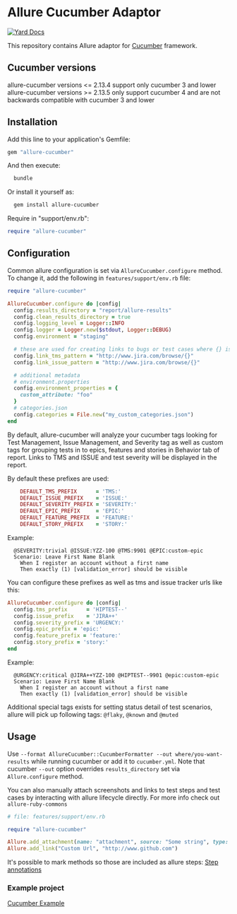 # Allure Cucumber Adaptor

[![Yard Docs](https://img.shields.io/badge/yard-docs-blue.svg)](https://www.rubydoc.info/gems/allure-cucumber)

This repository contains Allure adaptor for [Cucumber](http://cukes.info/) framework.

## Cucumber versions

allure-cucumber versions <= 2.13.4 support only cucumber 3 and lower\
allure-cucumber versions >= 2.13.5 only support cucumber 4 and are not backwards compatible with cucumber 3 and lower

## Installation

Add this line to your application's Gemfile:

```ruby
gem "allure-cucumber"
```

And then execute:

```bash
  bundle
```

Or install it yourself as:

```bash
  gem install allure-cucumber
```

Require in "support/env.rb":

```ruby
require "allure-cucumber"
```

## Configuration

Common allure configuration is set via `AllureCucumber.configure` method. To change it, add the following in `features/support/env.rb` file:

```ruby
require "allure-cucumber"

AllureCucumber.configure do |config|
  config.results_directory = "report/allure-results"
  config.clean_results_directory = true
  config.logging_level = Logger::INFO
  config.logger = Logger.new($stdout, Logger::DEBUG)
  config.environment = "staging"

  # these are used for creating links to bugs or test cases where {} is replaced with keys of relevant items
  config.link_tms_pattern = "http://www.jira.com/browse/{}"
  config.link_issue_pattern = "http://www.jira.com/browse/{}"

  # additional metadata
  # environment.properties
  config.environment_properties = {
    custom_attribute: "foo"
  }
  # categories.json
  config.categories = File.new("my_custom_categories.json")
end
```

By default, allure-cucumber will analyze your cucumber tags looking for Test Management, Issue Management, and Severity tag as well
as custom tags for grouping tests in to epics, features and stories in Behavior tab of report. Links to TMS and ISSUE and test severity will be displayed in the report.

By default these prefixes are used:

```ruby
    DEFAULT_TMS_PREFIX      = 'TMS:'
    DEFAULT_ISSUE_PREFIX    = 'ISSUE:'
    DEFAULT_SEVERITY_PREFIX = 'SEVERITY:'
    DEFAULT_EPIC_PREFIX     = 'EPIC:'
    DEFAULT_FEATURE_PREFIX  = 'FEATURE:'
    DEFAULT_STORY_PREFIX    = 'STORY:'
```

Example:

```gherkin
  @SEVERITY:trivial @ISSUE:YZZ-100 @TMS:9901 @EPIC:custom-epic
  Scenario: Leave First Name Blank
    When I register an account without a first name
    Then exactly (1) [validation_error] should be visible
```

You can configure these prefixes as well as tms and issue tracker urls like this:

```ruby
AllureCucumber.configure do |config|
  config.tms_prefix      = 'HIPTEST--'
  config.issue_prefix    = 'JIRA++'
  config.severity_prefix = 'URGENCY:'
  config.epic_prefix = 'epic:'
  config.feature_prefix = 'feature:'
  config.story_prefix = 'story:'
end
```

Example:

```gherkin
  @URGENCY:critical @JIRA++YZZ-100 @HIPTEST--9901 @epic:custom-epic
  Scenario: Leave First Name Blank
    When I register an account without a first name
    Then exactly (1) [validation_error] should be visible
```

Additional special tags exists for setting status detail of test scenarios, allure will pick up following tags: `@flaky`, `@known` and `@muted`

## Usage

Use `--format AllureCucumber::CucumberFormatter --out where/you-want-results` while running cucumber or add it to `cucumber.yml`. Note that cucumber `--out` option overrides `results_directory` set via `Allure.configure` method.

You can also manually attach screenshots and links to test steps and test cases by interacting with allure lifecycle directly. For more info check out `allure-ruby-commons`

```ruby
# file: features/support/env.rb

require "allure-cucumber"

Allure.add_attachment(name: "attachment", source: "Some string", type: Allure::ContentType::TXT, test_case: true)
Allure.add_link("Custom Url", "http://www.github.com")
```

It's possible to mark methods so those are included as allure steps: [Step annotations](../allure-ruby-commons/README.md#steps)

### Example project

[Cucumber Example](https://github.com/allure-examples/allure-cucumber-example)

